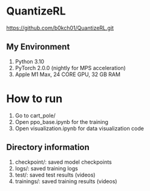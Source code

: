 # QuantizeRL

https://github.com/b0kch01/QuantizeRL.git

## My Environment
1. Python 3.10
2. PyTorch 2.0.0 (nightly for MPS acceleration)
3. Apple M1 Max, 24 CORE GPU, 32 GB RAM

# How to run
1. Go to cart_pole/
2. Open ppo_base.ipynb for the training
3. Open visualization.ipynb for data visualization code

## Directory information
1. checkpoint/: saved model checkpoints
2. logs/: saved training logs
3. test/: saved test results (videos)
4. trainings/: saved training results (videos)
